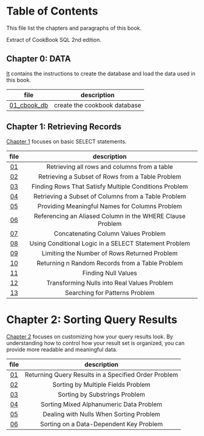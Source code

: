 # Table of Contents

This file list the chapters and paragraphs of this book.

Extract of CookBook SQL 2nd edition.

## Chapter 0: DATA

[It](./00_data) contains the instructions to create the database and load the data used in this book.

|file|description|
|:-:|:----------:|
|[01_cbook_db](./00_data/01_cbook_db.md)|create the cookbook database|

## Chapter 1: Retrieving Records

[Chapter 1](./01_retrieving_records) focuses on basic SELECT statements.

|file|description|
|:---:|:--------:|
|[01](./01_retrieving_records/01_retrieving_all_rows_and_columns_from_a_table)|Retrieving all rows and columns from a table|
|[02](./01_retrieving_records/02_retrieving_a_subset_of_rows_from_a_table)|Retrieving a Subset of Rows from a Table Problem|
|[03](./01_retrieving_records/03_finding_rows_that_satisfy_multiple_conditions)|Finding Rows That Satisfy Multiple Conditions Problem|
|[04](./01_retrieving_records/04_retrieving_a_subset_of_columns_from_a_table)|Retrieving a Subset of Columns from a Table Problem|
|[05](./01_retrieving_records/05_providing_meaningful_names_to_columns)|Providing Meaningful Names for Columns Problem|
|[06](./01_retrieving_records/06_referencing_alias_column_in_where_clause)|Referencing an Aliased Column in the WHERE Clause Problem|
|[07](./01_retrieving_records/07_concatenating_column_values)|Concatenating Column Values Problem|
|[08](./01_retrieving_records/08_using_conditional_logic_select)|Using Conditional Logic in a SELECT Statement Problem|
|[09](./01_retrieving_records/09_limiting_number_of_rows)|Limiting the Number of Rows Returned Problem|
|[10](./01_retrieving_records/10_returning_n_random_records)|Returning n Random Records from a Table Problem|
|[11](./01_retrieving_records/11_finding_null_values)|Finding Null Values|
|[12](./01_retrieving_records/12_transforming_null_values_to_real_values)|Transforming Nulls into Real Values Problem|
|[13](./01_retrieving_records/13_searching_for_patterns)|Searching for Patterns Problem|

# Chapter 2: Sorting Query Results

[Chapter 2](./02_sorting_query_results) focuses on customizing how your query results look. By understanding how to control how your result set is organized, you can provide more readable and meaningful data.

|file|description|
|:---:|:--------:|
|[01](./02_sorting_query_results/01_returning_query_results_in_specified_order)|Returning Query Results in a Specified Order Problem|
|[02](./02_sorting_query_results/02_sorting_by_multiple_fields)|Sorting by Multiple Fields Problem|
|[03](./02_sorting_query_results/03_sorting_by_substring)|Sorting by Substrings Problem|
|[04](./02_sorting_query_results/04_sorting_mixed_alphanumeric_data)|Sorting Mixed Alphanumeric Data Problem|
|[05](./02_sorting_query_results/05_dealing_with_nulls_sorting)|Dealing with Nulls When Sorting Problem|
|[06](./02_sorting_query_results/06_sorting_on_data_dependent_key)|Sorting on a Data-Dependent Key Problem|
